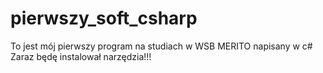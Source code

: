 # pierwszy_soft_csharp
To jest mój pierwszy program na studiach w WSB MERITO napisany w c#
Zaraz będę instalował narzędzia!!!

